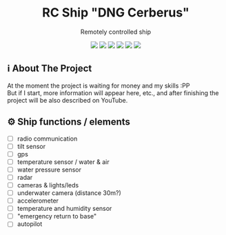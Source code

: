 <div id="start" align="center">
  <h1>RC Ship "DNG Cerberus"</h1>
  <p>Remotely controlled ship</p>
  <img src="https://img.shields.io/badge/espressif-E7352C?style=for-the-badge&logo=espressif&logoColor=white"/>
  <img src="https://img.shields.io/badge/Arduino-00979D?style=for-the-badge&logo=Arduino&logoColor=white"/>
  <img src="https://img.shields.io/badge/Raspberry%20Pi-A22846?style=for-the-badge&logo=Raspberry%20Pi&logoColor=white"/>
  <img src="https://img.shields.io/badge/C-00599C?style=for-the-badge&logo=c&logoColor=white"/>
  <img src="https://img.shields.io/badge/C%2B%2B-00599C?style=for-the-badge&logo=c%2B%2B&logoColor=white"/>
  <img src="https://img.shields.io/badge/Python-FFD43B?style=for-the-badge&logo=python&logoColor=blue"/>
</div>

## ℹ️ About The Project
At the moment the project is waiting for money and my skills :PP  <br/>
But if I start, more information will appear here, etc., and after finishing the project will be also described on YouTube.

## ⚙️ Ship functions / elements
- [ ] radio communication
- [ ] tilt sensor
- [ ] gps
- [ ] temperature sensor / water & air
- [ ] water pressure sensor
- [ ] radar
- [ ] cameras & lights/leds
- [ ] underwater camera (distance 30m?)
- [ ] accelerometer
- [ ] temperature and humidity sensor
- [ ] "emergency return to base"
- [ ] autopilot